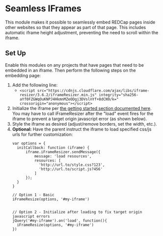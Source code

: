 # Seamless IFrames

This module makes it possible to seamlessly embed REDCap pages inside other websites so that they appear as part of that page.  This includes automatic iframe height adjustment, preventing the need to scroll within the iframe.

## Set Up

Enable this modules on any projects that have pages that need to be embedded in an iframe.  Then perform the following steps on the embedding page:
1. Add the following line:
	- `<script src="https://cdnjs.cloudflare.com/ajax/libs/iframe-resizer/3.6.2/iframeResizer.min.js" integrity="sha256-aYf0FZGWqOuKNPJ4HkmnMZeODgj3DVslnYf+8dCN9/k=" crossorigin="anonymous"></script>`
1. Initialize the iframe per [the getting started section documented here](https://github.com/davidjbradshaw/iframe-resizer#getting-started).  You may have to call iFrameResizer after the "load" event fires for the iframe to prevent a target origin javascript error (as shown below).
1. Style the iframe as desired (adjust/remove borders, set the width, etc.).
1. **Optional:** Have the parent instruct the iframe to load specified css/js urls for further customization:
    ```
    var options = {
      initCallback: function (iframe) {
          iframe.iFrameResizer.sendMessage({
              message: 'load resources',
              resources: [
                'http://url.to/style.css?123',
                'http://url.to/script.js?456'
              ]
          });
      }
    }

    // Option 1 - Basic
    iFrameResize(options, '#my-iframe')
    
    
    // Option 2 - Initialize after loading to fix target origin javascript errors
    jQuery('#my-iframe').on('load', function(){
      iFrameResize(options, '#my-iframe')
    })
    
    ```

